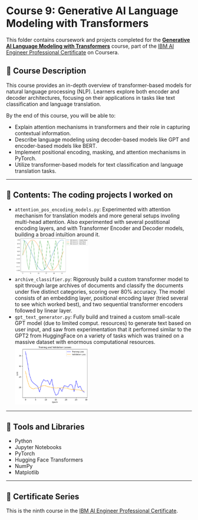 # Course 9: Generative AI Language Modeling with Transformers

This folder contains coursework and projects completed for the **[Generative AI Language Modeling with Transformers](https://www.coursera.org/learn/generative-ai-language-modeling-with-transformers?specialization=ai-engineer)** course, part of the [IBM AI Engineer Professional Certificate](https://www.coursera.org/professional-certificates/ai-engineer) on Coursera.

## 🧠 Course Description

This course provides an in-depth overview of transformer-based models for natural language processing (NLP). Learners explore both encoder and decoder architectures, focusing on their applications in tasks like text classification and language translation.

By the end of this course, you will be able to:

- Explain attention mechanisms in transformers and their role in capturing contextual information.
- Describe language modeling using decoder-based models like GPT and encoder-based models like BERT.
- Implement positional encoding, masking, and attention mechanisms in PyTorch.
- Utilize transformer-based models for text classification and language translation tasks.

---

## 📂 Contents: The coding projects I worked on

- `attention_pos_encoding_models.py`: Experimented with attention mechanism for translation models and more general setups involing multi-head attention. Also experimented with several postitional encoding layers, and with Transformer Encoder and Decoder models, building a broad intuïtion around it. <br>
<img src="Images/cos_sin_waves.png" alt="cosinus_sinus_waves" width="200"/> <br>
- `archive_classifier.py`: Rigorously build a custom transformer model to spit through large archives of documents and classify the documents under five distinct categories, scoring over 80% accuracy. The model consists of an embedding layer, positional encoding layer (tried several to see which worked best), and two sequential transformer encoders followed by linear layer.
- `gpt_text_generator.py`: Fully build and trained a custom small-scale GPT model (due to limited comput. resources) to generate text based on user input, and saw from experimentation that it performed similar to the GPT2 from HuggingFace on a variety of tasks which was trained on a massive dataset with enormous computational resources. <br>
<img src="Images/model_training_gpt.png" alt="model_training_loss" width="200"/> <br>




---

## 🔧 Tools and Libraries

- Python
- Jupyter Notebooks
- PyTorch
- Hugging Face Transformers
- NumPy
- Matplotlib

---

## 📌 Certificate Series

This is the ninth course in the [IBM AI Engineer Professional Certificate](https://www.coursera.org/professional-certificates/ai-engineer).
